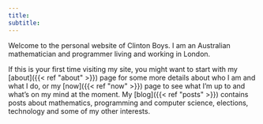 ```yaml
---
title: 
subtitle: 
---
```


Welcome to the personal website of Clinton Boys. I am an Australian mathematician and programmer living and working in London.

If this is your first time visiting my site, you might want to start with my [about]({{< ref "about" >}}) page for some more details about who I am and what I do, or my [now]({{< ref "now" >}}) page to see what I’m up to and what’s on my mind at the moment. My [blog]({{< ref "posts" >}}) contains posts about mathematics, programming and computer science, elections, technology and some of my other interests. 